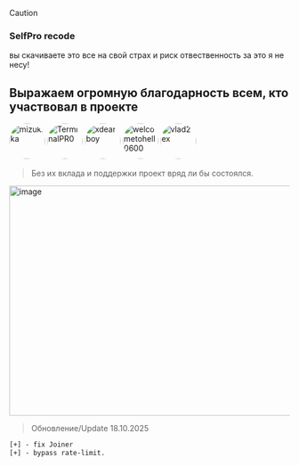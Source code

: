 > [!CAUTION]
>
> ### SelfPro recode
> вы скачиваете это все на свой страх и риск отвественность за это я не несу!


## Выражаем огромную благодарность всем, кто участвовал в проекте
<a href="https://github.com/mizukika"><img src="https://avatars.githubusercontent.com/mizukika" width="64px" style="border-radius:50%" title="mizukika"/></a>
<a href="https://github.com/TerminalPR0"><img src="https://avatars.githubusercontent.com/TerminalPR0" width="64px" style="border-radius:50%" title="TerminalPR0"/></a>
<a href="https://github.com/xdearboy"><img src="https://avatars.githubusercontent.com/xdearboy" width="64px" style="border-radius:50%" title="xdearboy"/></a>
<a href="https://github.com/welcometohell0600"><img src="https://avatars.githubusercontent.com/welcometohell0600" width="64px" style="border-radius:50%" title="welcometohell0600"/></a>
<a href="https://github.com/vlad2ex"><img src="https://avatars.githubusercontent.com/vlad2ex" width="64px" style="border-radius:50%" title="vlad2ex"/></a>

> 
> Без их вклада и поддержки проект вряд ли бы состоялся.
<img width="785" height="413" alt="image" src="https://github.com/user-attachments/assets/ab4cc3ea-6287-46b7-b5e8-f78ac4e02f82" />

> Обновление/Update 18.10.2025
```diff
[+] - fix Joiner
[+] - bypass rate-limit.
```
